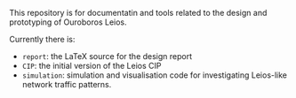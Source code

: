 This repository is for documentatin and tools related to the design
and prototyping of Ouroboros Leios.

Currently there is:
* `report`: the LaTeX source for the design report
* `CIP`: the initial version of the Leios CIP
* `simulation`: simulation and visualisation code for investigating Leios-like network traffic patterns.
